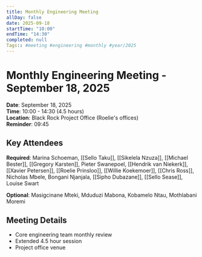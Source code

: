```yaml
---
title: Monthly Engineering Meeting
allDay: false
date: 2025-09-18
startTime: "10:00"
endTime: "14:30"
completed: null
Tags:: #meeting #engineering #monthly #year/2025
---
```


# Monthly Engineering Meeting - September 18, 2025

**Date**: September 18, 2025  
**Time**: 10:00 - 14:30 (4.5 hours)  
**Location**: Black Rock Project Office (Roelie's offices)  
**Reminder**: 09:45

## Key Attendees
**Required**: Marina Schoeman, [[Sello Taku]], [[Sikelela Nzuza]], [[Michael Bester]], [[Gregory Karsten]], Pieter Swanepoel, [[Hendrik van Niekerk]], [[Xavier Petersen]], [[Roelie Prinsloo]], [[Willie Koekemoer]], [[Chris Ross]], Nicholas Mbele, Bongani Njanjala, [[Sipho Dubazane]], [[Sello Sease]], Louise Swart

**Optional**: Masigcinane Mteki, Mduduzi Mabona, Kobamelo Ntau, Mothlabani Moremi

## Meeting Details
- Core engineering team monthly review
- Extended 4.5 hour session
- Project office venue
